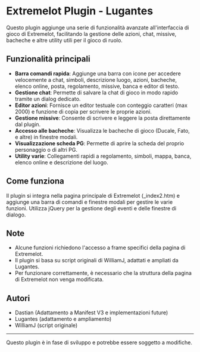 # Extremelot Plugin - Lugantes

Questo plugin aggiunge una serie di funzionalità avanzate all'interfaccia di gioco di Extremelot, facilitando la gestione delle azioni, chat, missive, bacheche e altre utility utili per il gioco di ruolo.

## Funzionalità principali

- **Barra comandi rapida**: Aggiunge una barra con icone per accedere velocemente a chat, simboli, descrizione luogo, azioni, bacheche, elenco online, posta, regolamento, missive, banca e editor di testo.
- **Gestione chat**: Permette di salvare la chat di gioco in modo rapido tramite un dialog dedicato.
- **Editor azioni**: Fornisce un editor testuale con conteggio caratteri (max 2000) e funzione di copia per scrivere le proprie azioni.
- **Gestione missive**: Consente di scrivere e leggere la posta direttamente dal plugin.
- **Accesso alle bacheche**: Visualizza le bacheche di gioco (Ducale, Fato, e altre) in finestre modali.
- **Visualizzazione scheda PG**: Permette di aprire la scheda del proprio personaggio o di altri PG.
- **Utility varie**: Collegamenti rapidi a regolamento, simboli, mappa, banca, elenco online e descrizione del luogo.

## Come funziona

Il plugin si integra nella pagina principale di Extremelot (_index2.htm) e aggiunge una barra di comandi e finestre modali per gestire le varie funzioni. Utilizza jQuery per la gestione degli eventi e delle finestre di dialogo.

## Note

- Alcune funzioni richiedono l'accesso a frame specifici della pagina di Extremelot.
- Il plugin si basa su script originali di WilliamJ, adattati e ampliati da Lugantes.
- Per funzionare correttamente, è necessario che la struttura della pagina di Extremelot non venga modificata.

## Autori

- Dastian (Adattamento a Manifest V3 e implementazioni future)
- Lugantes (adattamento e ampliamento)
- WilliamJ (script originale)

---
Questo plugin è in fase di sviluppo e potrebbe essere soggetto a modifiche.